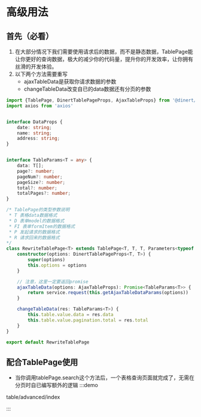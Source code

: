 

# 高级用法

## 首先（必看）
1. 在大部分情况下我们需要使用请求后的数据，而不是静态数据，TablePage能让你更好的查询数据，极大的减少你的代码量，提升你的开发效率，让你拥有丝滑的开发体验。
2. 以下两个方法需要重写
    - ajaxTableData是获取你请求数据的参数
    - changeTableData改变自已的data数据还有分页的参数
```ts
import {TablePage, DinertTablePageProps, AjaxTableProps} from '@dinert/element-plus'
import axios from 'axios'


interface DataProps {
    date: string;
    name: string;
    address: string;
}


interface TableParams<T = any> {
    data: T[];
    page?: number;
    pageNum?: number;
    pageSize?: number;
    total?: number;
    totalPages?: number;
}

/* TablePage的类型参数说明
 * T 表格data数据格式
 * D 表单model的数据格式
 * FI 表单formItem的数据格式
 * P 发起请求的数据格式
 * R 请求回来的数据格式
*/
class RewriteTablePage<T> extends TablePage<T, T, T, Parameters<typeof service.request>[0], TableParams<T>> {
    constructor(options: DinertTablePageProps<T, T>) {
        super(options)
        this.options = options
    }

    // 注意，这里一定要返回promise
    ajaxTableData(options: AjaxTableProps): Promise<TableParams<T>> {
        return service.request(this.getAjaxTableDataParams(options))
    }

    changeTableData(res: TableParams<T>) {
        this.table.value.data = res.data
        this.table.value.pagination.total = res.total
    }
}

export default RewriteTablePage
```


## 配合TablePage使用
- 当你调用tablePage.search这个方法后，一个表格查询页面就完成了，无需在分页时自已编写额外的逻辑
:::demo

table/advanced/index

:::

<!-- @include: ./explain.md -->
